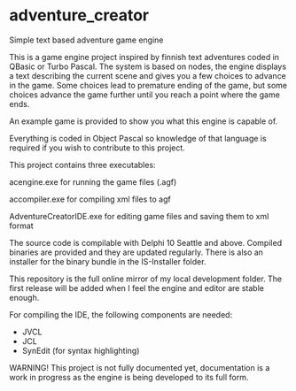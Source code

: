 # adventure_creator

Simple text based adventure game engine

This is a game engine project inspired by finnish text adventures coded in QBasic or Turbo Pascal.
The system is based on nodes, the engine displays a text describing the current scene and gives you a few choices
to advance in the game. Some choices lead to premature ending of the game, but some choices advance the game further until
you reach a point where the game ends.

An example game is provided to show you what this engine is capable of.

Everything is coded in Object Pascal so knowledge of that language is required if you wish to contribute to this project.

This project contains three executables: 



acengine.exe for running the game files (.agf)

accompiler.exe for compiling xml files to agf

AdventureCreatorIDE.exe for editing game files and saving them to xml format

The source code is compilable with Delphi 10 Seattle and above. Compiled binaries are provided and they are
updated regularly. There is also an installer for the binary bundle in the IS-Installer folder.

This repository is the full online mirror of my local development folder. The first release will be added when I feel the engine and editor are stable enough.

For compiling the IDE, the following components are needed:

- JVCL
- JCL
- SynEdit (for syntax highlighting)

WARNING! This project is not fully documented yet, documentation is a work in progress as the engine is 
being developed to its full form.
